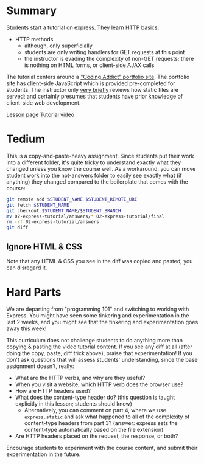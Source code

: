 # Summary

Students start a tutorial on express. They learn HTTP basics:

- HTTP methods
  - although, only superficially
  - students are only writing handlers for GET requests at this point
  - the instructor is evading the complexity of non-GET requests; there is
    nothing on HTML forms, or client-side AJAX calls

The tutorial centers around a ["Coding Addict" portfolio
site](https://youtu.be/Oe421EPjeBE?t=18818). The portfolio site has client-side
JavaScript which is provided pre-completed for students. The instructor only
[very briefly](https://youtu.be/Oe421EPjeBE?t=18187) reviews how static files
are served; and certainly presumes that students have prior knowledge of
client-side web development.

[Lesson page](https://learn.codethedream.org/ctd-node-express-class-lesson-1a-node-introduction/)
[Tutorial video](https://www.youtube.com/watch?t=13246&v=Oe421EPjeBE&feature=youtu.be)

# Tedium

This is a copy-and-paste-heavy assignment. Since students put their work into a
different folder, it's quite tricky to understand exactly what they changed
unless you know the course well. As a workaround, you can move student work
into the not-answers folder to easily see exactly what (if anything) they
changed compared to the boilerplate that comes with the course:

```bash
git remote add $STUDENT_NAME $STUDENT_REMOTE_URI
git fetch $STUDENT_NAME
git checkout $STUDENT_NAME/$STUDENT_BRANCH
mv 02-express-tutorial/answers/* 02-express-tutorial/final
rm -rf 02-express-tutorial/answers
git diff
```

## Ignore HTML & CSS

Note that any HTML & CSS you see in the diff was copied and pasted; you can
disregard it.

# Hard Parts

We are departing from "programming 101" and switching to working with Express.
You might have seen some tinkering and experimentation in the last 2 weeks, and
you might see that the tinkering and experimentation goes away this week!

This curriculum does not challenge students to do anything more than copying &
pasting the video tutorial content. If you see any diff at all (after doing the
copy, paste, diff trick above), praise that experimentation! If you don't ask
questions that will assess students' understanding, since the base assignment
doesn't, really:

- What are the HTTP verbs, and why are they useful?
- When you visit a website, which HTTP verb does the browser use?
- How are HTTP headers used?
- What does the content-type header do? (this question is taught explicitly in
  this lesson; students should know)
  - Alternatively, you can comment on part 4, where we use `express.static` and
    ask what happened to all of the complexity of content-type headers from
    part 3? (answer: express sets the content-type automatically based on the
    file extension)
- Are HTTP headers placed on the request, the response, or both?

Encourage students to experiment with the course content, and submit their
experimentation in the future.
